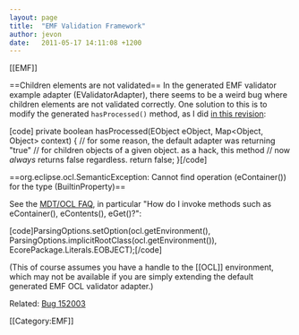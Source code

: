 ```yaml
---
layout: page
title:  "EMF Validation Framework"
author: jevon
date:   2011-05-17 14:11:08 +1200
---
```


[[EMF]]

==Children elements are not validated==
In the generated EMF validator example adapter (EValidatorAdapter), there seems to be a weird bug where children elements are not validated correctly. One solution to this is to modify the generated `hasProcessed()` method, as I did <a href="http://code.google.com/p/iaml/source/detail?r=2930">in this revision</a>:

[code]  private boolean hasProcessed(EObject eObject, Map<Object, Object> context) {
    // for some reason, the default adapter was returning "true"
    // for children objects of a given object. as a hack, this method
    // now <em>always</em> returns false regardless.
    return false;
  }[/code]

==org.eclipse.ocl.SemanticException: Cannot find operation (eContainer()) for the type (BuiltinProperty)==

See the <a href="http://wiki.eclipse.org/MDT/OCL/FAQ#How_do_I_invoke_methods_such_as_eContainer.28.29.2C_eContents.28.29.2C_eGet.28.29.3F">MDT/OCL FAQ</a>, in particular "How do I invoke methods such as eContainer(), eContents(), eGet()?":

[code]ParsingOptions.setOption(ocl.getEnvironment(),
    ParsingOptions.implicitRootClass(ocl.getEnvironment()),
    EcorePackage.Literals.EOBJECT);[/code]

(This of course assumes you have a handle to the [[OCL]] environment, which may not be available if you are simply extending the default generated EMF OCL validator adapter.)

Related: <a href="https://bugs.eclipse.org/bugs/show_bug.cgi?id=152003">Bug 152003</a>

[[Category:EMF]]